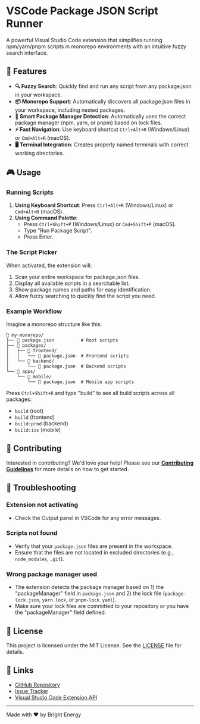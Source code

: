 # VSCode Package JSON Script Runner

A powerful Visual Studio Code extension that simplifies running npm/yarn/pnpm scripts in monorepo environments with an intuitive fuzzy search interface.

## 🚀 Features

- **🔍 Fuzzy Search**: Quickly find and run any script from any package.json in your workspace.
- **📦 Monorepo Support**: Automatically discovers all package.json files in your workspace, including nested packages.
- **🎯 Smart Package Manager Detection**: Automatically uses the correct package manager (npm, yarn, or pnpm) based on lock files.
- **⚡ Fast Navigation**: Use keyboard shortcut `Ctrl+Alt+R` (Windows/Linux) or `Cmd+Alt+R` (macOS).
- **🖥️ Terminal Integration**: Creates properly named terminals with correct working directories.

## 🎮 Usage

### Running Scripts

1. **Using Keyboard Shortcut**: Press `Ctrl+Alt+R` (Windows/Linux) or `Cmd+Alt+R` (macOS).
2. **Using Command Palette**:
   - Press `Ctrl+Shift+P` (Windows/Linux) or `Cmd+Shift+P` (macOS).
   - Type "Run Package Script".
   - Press Enter.

### The Script Picker

When activated, the extension will:
1. Scan your entire workspace for package.json files.
2. Display all available scripts in a searchable list.
3. Show package names and paths for easy identification.
4. Allow fuzzy searching to quickly find the script you need.

### Example Workflow

Imagine a monorepo structure like this:

```
📁 my-monorepo/
├── 📄 package.json          # Root scripts
├── 📁 packages/
│   ├── 📁 frontend/
│   │   └── 📄 package.json  # Frontend scripts
│   └── 📁 backend/
│       └── 📄 package.json  # Backend scripts
└── 📁 apps/
    └── 📁 mobile/
        └── 📄 package.json  # Mobile app scripts
```

Press `Ctrl+Shift+R` and type "build" to see all build scripts across all packages:
- `build` (root)
- `build` (frontend)
- `build:prod` (backend)
- `build:ios` (mobile)

## 🤝 Contributing

Interested in contributing? We'd love your help! Please see our [**Contributing Guidelines**](CONTRIBUTING.md) for more details on how to get started.

## 🐛 Troubleshooting

### Extension not activating
- Check the Output panel in VSCode for any error messages.

### Scripts not found
- Verify that your `package.json` files are present in the workspace.
- Ensure that the files are not located in excluded directories (e.g., `node_modules`, `.git`).

### Wrong package manager used
- The extension detects the package manager based on 1) the "packageManager" field in `package.json` and 2) the lock file (`package-lock.json`, `yarn.lock`, or `pnpm-lock.yaml`).
- Make sure your lock files are committed to your repository or you have the "packageManager" field defined.

## 📄 License

This project is licensed under the MIT License. See the [LICENSE](LICENSE) file for details.

## 🔗 Links

- [GitHub Repository](https://github.com/bright-energy/vscode-package-json-script-runner)
- [Issue Tracker](https://github.com/bright-energy/vscode-package-json-script-runner/issues)
- [Visual Studio Code Extension API](https://code.visualstudio.com/api)

---

Made with ❤️ by Bright Energy
